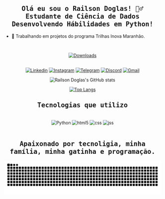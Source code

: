 <h2 align="center"><samp> Olá eu sou o Railson Doglas! 🙋‍♂️</br>Estudante de Ciência de Dados</br>Desenvolvendo Hábilidades em Python!</samp></h2>

<p><samp> 
    
- 🔭 Trabalhando em projetos do programa Trilhas Inova Maranhão. 

</samp></p>


<div align="center">
</br>

[![Downloads](https://img.shields.io/github/followers/radoslz.svg?style=social&label=Follow&maxAge=2592000)](https://github.com/radoslz/)
</br>
</br>

[![Linkedin](https://img.shields.io/badge/LinkedIn-0077B5?style=for-the-badge&logo=linkedin&logoColor=white)](https://www.linkedin.com/in/railsondoglas/) [![Instagram](https://img.shields.io/badge/Instagram-E4405F?style=for-the-badge&logo=instagram&logoColor=white)](https://www.instagram.com/railsondoglas/) [![Telegram](https://img.shields.io/badge/Telegram-2CA5E0?style=for-the-badge&logo=telegram&logoColor=white)](https://t.me/railsondoglas) [![Discord](https://img.shields.io/badge/Discord-7289DA?style=for-the-badge&logo=discord&logoColor=white)](https://discord.gg/C6sHtjRfQ7) [![Gmail](https://img.shields.io/badge/Gmail-D14836?style=for-the-badge&logo=gmail&logoColor=white)](railson.doglasii@gmail.com)

![Railson Doglas's GitHub stats](https://github-readme-stats.vercel.app/api?username=radoslz&show_icons=true&theme=radical)
<div align="center">
    
[![Top Langs](https://github-readme-stats.vercel.app/api/top-langs/?username=radoslz)](https://github.com/radoslz/github-readme-stats)
    
</div>
<h2 align="center"><samp> Tecnologias que utilizo</samp></h2>
<div style="dsiplay: inline_block"><br />
     <img align="center" alt="Python" src="https://img.shields.io/badge/Python-14354C?style=for-the-badge&logo=python&logoColor=white" />
    <img align="center" alt="html5" src="https://img.shields.io/badge/HTML5-E34F26?style=for-the-badge&logo=html5&logoColor=white" />
    <img align="center" alt="css" src="https://img.shields.io/badge/CSS3-1572B6?style=for-the-badge&logo=css3&logoColor=white" />
    <img align="center" alt="jss" src="https://img.shields.io/badge/JavaScript-323330?style=for-the-badge&logo=javascript&logoColor=F7DF1E" />
    </div>
</div>
<br/>
<h2 align="center"><samp>Apaixonado por tecnoligia, minha família, minha gatinha e programação.</samp></h2>

<div align="center">
  <img src="https://github.com/radoslz/radoslz/blob/main/github-contribution-grid-snake.svg">
</div>
